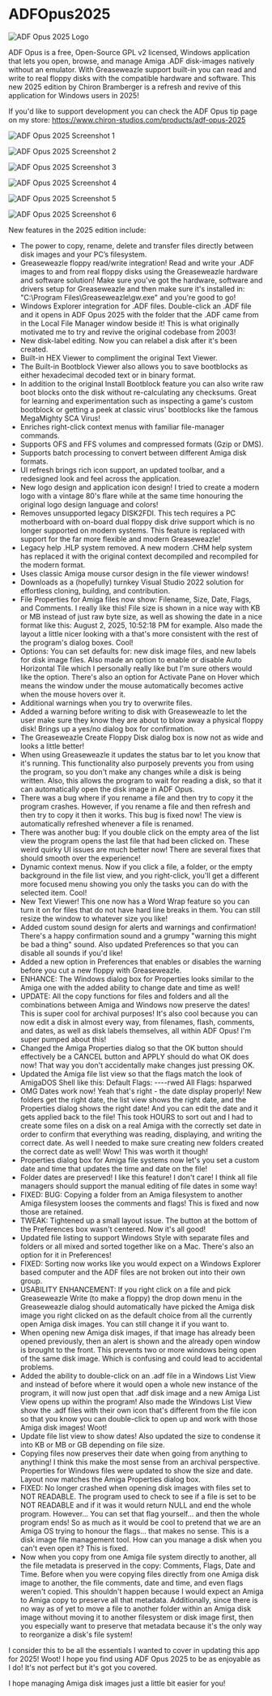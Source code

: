 # ADFOpus2025

![ADF Opus 2025 Logo](https://raw.githubusercontent.com/chironb/ADFOpus2025/refs/heads/main/ADF_Opus_2025_Logo.png?raw=true)

ADF Opus is a free, Open-Source GPL v2 licensed, Windows application that lets you open, browse, and manage Amiga .ADF disk-images natively without an emulator. With Greaseweazle support built-in you can read and write to real floppy disks with the compatible hardware and software. This new 2025 edition by Chiron Bramberger is a refresh and revive of this application for Windows users in 2025!

If you'd like to support development you can check the ADF Opus tip page on my store:
https://www.chiron-studios.com/products/adf-opus-2025

![ADF Opus 2025 Screenshot 1](https://raw.githubusercontent.com/chironb/ADFOpus2025/refs/heads/main/readme.png?raw=true)

![ADF Opus 2025 Screenshot 2](https://raw.githubusercontent.com/chironb/ADFOpus2025/refs/heads/main/readme2.png?raw=true)

![ADF Opus 2025 Screenshot 3](https://raw.githubusercontent.com/chironb/ADFOpus2025/refs/heads/main/readme3.png?raw=true)

![ADF Opus 2025 Screenshot 4](https://raw.githubusercontent.com/chironb/ADFOpus2025/refs/heads/main/readme4.png?raw=true)

![ADF Opus 2025 Screenshot 5](https://raw.githubusercontent.com/chironb/ADFOpus2025/refs/heads/main/readme5.png?raw=true)

![ADF Opus 2025 Screenshot 6](https://raw.githubusercontent.com/chironb/ADFOpus2025/refs/heads/main/readme6.png?raw=true)

New features in the 2025 edition include: 
- The power to copy, rename, delete and transfer files directly between disk images and your PC’s filesystem.
- Greaseweazle floppy read/write integration! Read and write your .ADF images to and from real floppy disks using the Greaseweazle hardware and software solution! Make sure you've got the hardware, software and drivers setup for Greaseweazle and then make sure it's installed in: "C:\Program Files\Greaseweazle\gw.exe" and you're good to go!
- Windows Explorer integration for .ADF files. Double-click an .ADF file and it opens in ADF Opus 2025 with the folder that the .ADF came from in the Local File Manager window beside it! This is what originally motivated me to try and revive the original codebase from 2003!
- New disk-label editing. Now you can relabel a disk after it's been created.
- Built-in HEX Viewer to compliment the original Text Viewer.
- The Built-in Bootblock Viewer also allows you to save bootblocks as either hexadecimal decoded text or in binary format.
- In addition to the original Install Bootblock feature you can also write raw boot blocks onto the disk without re-calculating any checksums. Great for learning and experimentation such as inspecting a game's custom bootblock or getting a peek at classic virus' bootblocks like the famous MegaMighty SCA Virus!
- Enriches right-click context menus with familiar file-manager commands.
- Supports OFS and FFS volumes and compressed formats (Gzip or DMS).
- Supports batch processing to convert between different Amiga disk formats. 
- UI refresh brings rich icon support, an updated toolbar, and a redesigned look and feel across the application.
- New logo design and application icon design! I tried to create a modern logo with a vintage 80's flare while at the same time honouring the original logo design language and colors!
- Removes unsupported legacy DISK2FDI. This tech requires a PC motherboard with on-board dual floppy disk drive support which is no longer supported on modern systems. This feature is replaced with support for the far more flexible and modern Greaseweazle!
- Legacy help .HLP system removed. A new modern .CHM help system has replaced it with the original context decompiled and recompiled for the modern format.
- Uses classic Amiga mouse cursor design in the file viewer windows!  
- Downloads as a (hopefully) turnkey Visual Studio 2022 solution for effortless cloning, building, and contribution.
- File Properties for Amiga files now show: Filename, Size, Date, Flags, and Comments. I really like this! File size is shown in a nice way with KB or MB instead of just raw byte size, as well as showing the date in a nice format like this: August 2, 2025, 10:52:18 PM for example. Also made the layout a little nicer looking with a that's more consistent with the rest of the program's dialog boxes. Cool!
- Options: You can set defaults for: new disk image files, and new labels for disk image files. Also made an option to enable or disable Auto Horizontal Tile which I personally really like but I'm sure others would like the option. There's also an option for Activate Pane on Hover which means the window under the mouse automatically becomes active when the mouse hovers over it. 
- Additional warnings when you try to overwrite files.
- Added a warning before writing to disk with Greaseweazle to let the user make sure they know they are about to blow away a physical floppy disk! Brings up a yes/no dialog box for confirmation.
- The Greaseweazle Create Floppy Disk dialog box is now not as wide and looks a little better!
- When using Greaseweazle it updates the status bar to let you know that it's running. This functionality also purposely prevents you from using the program, so you don't make any changes while a disk is being written. Also, this allows the program to wait for reading a disk, so that it can automatically open the disk image in ADF Opus. 
- There was a bug where if you rename a file and then try to copy it the program crashes. However, if you rename a file and then refresh and then try to copy it then it works. This bug is fixed now! The view is automatically refreshed whenever a file is renamed.
- There was another bug: If you double click on the empty area of the list view the program opens the last file that had been clicked on. These weird quirky UI issues are much better now! There are several fixes that should smooth over the experience!
- Dynamic context menus. Now if you click a file, a folder, or the empty background in the file list view, and you right-click, you'll get a different more focused menu showing you only the tasks you can do with the selected item. Cool!
- New Text Viewer! This one now has a Word Wrap feature so you can turn it on for files that do not have hard line breaks in them. You can still resize the window to whatever size you like!
- Added custom sound design for alerts and warnings and confirmation! There's a happy confirmation sound and a grumpy "warning this might be bad a thing" sound. Also updated Preferences so that you can disable all sounds if you'd like!
- Added a new option in Preferences that enables or disables the warning before you cut a new floppy with Greaseweazle.
- ENHANCE: The Windows dialog box for Properties looks similar to the Amiga one with the added ability to change date and time as well!
- UPDATE: All the copy functions for files and folders and all the combinations between Amiga and Windows now preserve the dates! This is super cool for archival purposes! It's also cool because you can now edit a disk in almost every way, from filenames, flash, comments, and dates, as well as disk labels themselves, all within ADF Opus! I'm super pumped about this!
- Changed the Amiga Properties dialog so that the OK button should effectively be a CANCEL button and APPLY should do what OK does now! That way you don't accidentally make changes just pressing OK.
- Updated the Amiga file list view so that the flags match the look of AmigaDOS Shell like this: Default Flags: ----rwed All Flags: hsparwed
- OMG Dates work now! Yeah that's right - the date display properly! New folders get the right date, the list view shows the right date, and the Properties dialog shows the right date! And you can edit the date and it gets applied back to the file! This took HOURS to sort out and I had to create some files on a disk on a real Amiga with the correctly set date in order to confirm that everything was reading, displaying, and writing the correct date. As well I needed to make sure creating new folders created the correct date as well! Wow! This was worth it though!
- Properties dialog box for Amiga file systems now let's you set a custom date and time that updates the time and date on the file!
- Folder dates are preserved! I like this feature! I don't care! I think all file managers should support the manual editing of file dates in some way!
- FIXED: BUG: Copying a folder from an Amiga filesystem to another Amiga filesystem looses the comments and flags! This is fixed and now those are retained.
- TWEAK: Tightened up a small layout issue. The button at the bottom of the Preferences box wasn't centered. Now it's all good!
- Updated file listing to support Windows Style with separate files and folders or all mixed and sorted together like on a Mac. There's also an option for it in Preferences!
- FIXED: Sorting now works like you would expect on a Windows Explorer based computer and the ADF files are not broken out into their own group.
- USABILITY ENHANCEMENT: If you right click on a file and pick Greaseweazle Write (to make a floppy) the drop down menu in the Greaseweazle dialog should automatically have picked the Amiga disk image you right clicked on as the default choice from all the currently open Amiga disk images. You can still change it if you want to.
- When opening new Amiga disk images, if that image has already been opened previously, then an alert is shown and the already open window is brought to the front. This prevents two or more windows being open of the same disk image. Which is confusing and could lead to accidental problems.
- Added the ability to double-click on an .adf file in a Windows List View and instead of before where it would open a whole new instance of the program, it will now just open that .adf disk image and a new Amiga List View opens up within the program! Also made the Windows List View show the .adf files with their own icon that's different from the file icon so that you know you can double-click to open up and work with those Amiga disk images! Woot!
- Update file list view to show dates! Also updated the size to condense it into KB or MB or GB depending on file size.
- Copying files now preserves their date when going from anything to anything! I think this make the most sense from an archival perspective. Properties for Windows files were updated to show the size and date. Layout now matches the Amiga Properties dialog box.
- FIXED: No longer crashed when opening disk images with files set to NOT READABLE. The program used to check to see if a file is set to be NOT READABLE and if it was it would return NULL and end the whole program. However... You can set that flag yourself... and then the whole program ends! So as much as it would be cool to pretend that we are an Amiga OS trying to honour the flags... that makes no sense. This is a disk image file management tool. How can you manage a disk when you can't even open it? This is fixed.
- Now when you copy from one Amiga file system directly to another, all the file metadata is preserved in the copy: Comments, Flags, Date and Time. Before when you were copying files directly from one Amiga disk image to another, the file comments, date and time, and even flags weren't copied. This shouldn't happen because I would expect an Amiga to Amiga copy to preserve all that metadata. Additionally, since there is no way as of yet to move a file to another folder within an Amiga disk image without moving it to another filesystem or disk image first, then you especially want to preserve that metadata because it's the only way to reorganize a disk's file system!

I consider this to be all the essentials I wanted to cover in updating this app for 2025! Woot! I hope you find using ADF Opus 2025 to be as enjoyable as I do! It's not perfect but it's got you covered.

I hope managing Amiga disk images just a little bit easier for you!
